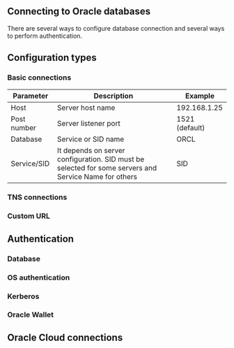 ## Connecting to Oracle databases

There are several ways to configure database connection and several ways to perform authentication.

## Configuration types 

### Basic connections

Parameter | Description | Example
----|-----|----
Host | Server host name | 192.168.1.25
Post number | Server listener port | 1521 (default)
Database | Service or SID name | ORCL
Service/SID | It depends on server configuration. SID must be selected for some servers and Service Name for others | SID

### TNS connections
### Custom URL

## Authentication

### Database

### OS authentication

### Kerberos

### Oracle Wallet

## Oracle Cloud connections